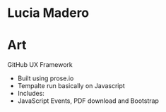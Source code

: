 # Lucia Madero
# Art
GitHub UX Framework
 
* Built using prose.io  
* Tempalte run basically on Javascript
* Includes:
* JavaScript Events, PDF download and Bootstrap 
 